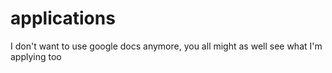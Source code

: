 # applications
I don't want to use google docs anymore, you all might as well see what I'm applying too
